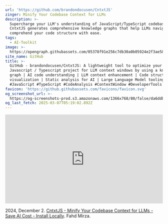 ```yaml
---
url: 'https://github.com/brandondocusen/CntxtJS'
zinger: Minify Your Codebase Context for LLMs
description: >-
  Supercharge your LLM's understanding of JavaScript/TypeScript codebases.
  CntxtJS generates comprehensive knowledge graphs that help LLMs navigate and
  comprehend your code structure with ease.
tags:
  - AI-Toolkit
image: >-
  https://opengraph.githubassets.com/05378f91e256c7db30a0b05924e2f3ae5841fe12ee0ac78b75d9cbc9912f50d2/brandondocusen/CntxtJS
site_name: GitHub
title: >-
  GitHub - brandondocusen/CntxtJS: A lightweight tool to optimize your
  Javascript / Typescript project for LLM context windows by using a knowledge
  graph | AI code understanding | LLM context enhancement | Code structure
  visualization | Static analysis for AI | Large Language Model tooling #LLM #AI
  #JavaScript #TypeScript #CodeAnalysis #ContextWindow #DeveloperTools
favicon: 'https://github.githubassets.com/favicons/favicon.svg'
og_screenshot_url: >-
  https://og-screenshots-prod.s3.amazonaws.com/1366x768/80/false/da6ddbf4ff4d887f9262a8cc199d70e4987d580aaf86f7eab1e20e232a61b886.jpeg
og_last_fetch: 2025-03-07T05:19:02.892Z
---
```


<iframe 
  style="aspect-ratio:16/9;width:100%;height:auto" 
  src="https://www.youtube.com/embed/C7nNPDuEW0U?si=_u5ntYKFDO0I9haV" 
  title="YouTube video player" 
  frameborder="0" 
  allow="accelerometer; autoplay; clipboard-write; encrypted-media; gyroscope; picture-in-picture; web-share" 
  referrerpolicy="strict-origin-when-cross-origin" 
  allowfullscreen
></iframe>

2024, December 2. [CntxtJS - Minify Your Codebase Context for LLMs - Save AI Cost - Install Locally](https://youtu.be/C7nNPDuEW0U?si=_u5ntYKFDO0I9haV). Fahd Mirza.
